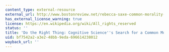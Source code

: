 ```yaml
---
content_type: external-resource
external_url: http://www.bostonreview.net/rebecca-saxe-common-morality-cognitive-science
has_external_license_warning: true
license: https://en.wikipedia.org/wiki/All_rights_reserved
status: ''
title: 'Do the Right Thing: Cognitive Science''s Search for a Common Morality'
uid: bf7542a2-a3e2-48bb-9eda-696614238012
wayback_url: ''
---
```

